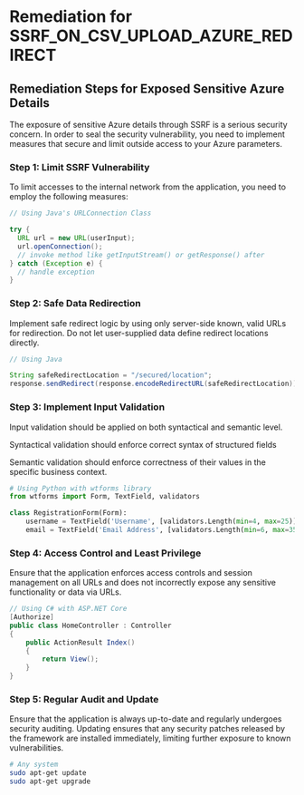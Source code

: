 # Remediation for SSRF_ON_CSV_UPLOAD_AZURE_REDIRECT

## Remediation Steps for Exposed Sensitive Azure Details

The exposure of sensitive Azure details through SSRF is a serious security concern. In order to seal the security vulnerability, you need to implement measures that secure and limit outside access to your Azure parameters.

### Step 1: Limit SSRF Vulnerability

To limit accesses to the internal network from the application, you need to employ the following measures:

```java
// Using Java's URLConnection Class

try {
  URL url = new URL(userInput);
  url.openConnection();
  // invoke method like getInputStream() or getResponse() after
} catch (Exception e) {
  // handle exception
}
```

### Step 2: Safe Data Redirection

Implement safe redirect logic by using only server-side known, valid URLs for redirection. Do not let user-supplied data define redirect locations directly.

```java
// Using Java

String safeRedirectLocation = "/secured/location";
response.sendRedirect(response.encodeRedirectURL(safeRedirectLocation));
```

### Step 3: Implement Input Validation 

Input validation should be applied on both syntactical and semantic level.

Syntactical validation should enforce correct syntax of structured fields 

Semantic validation should enforce correctness of their values in the specific business context.

```python
# Using Python with wtforms library
from wtforms import Form, TextField, validators

class RegistrationForm(Form):
    username = TextField('Username', [validators.Length(min=4, max=25)])
    email = TextField('Email Address', [validators.Length(min=6, max=35)])
```

### Step 4: Access Control and Least Privilege 

Ensure that the application enforces access controls and session management on all URLs and does not incorrectly expose any sensitive functionality or data via URLs. 

```C#
// Using C# with ASP.NET Core
[Authorize]
public class HomeController : Controller
{
    public ActionResult Index()
    {
        return View();
    }
}
```
### Step 5: Regular Audit and Update

Ensure that the application is always up-to-date and regularly undergoes security auditing. Updating ensures that any security patches released by the framework are installed immediately, limiting further exposure to known vulnerabilities.

```bash
# Any system
sudo apt-get update
sudo apt-get upgrade
```